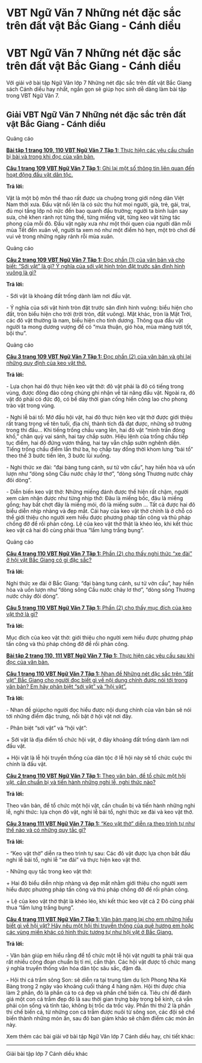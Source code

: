 # VBT Ngữ Văn 7 Những nét đặc sắc trên đất vật Bắc Giang - Cánh diều

# VBT Ngữ Văn 7 Những nét đặc sắc trên đất vật Bắc Giang - Cánh diều

Với giải vở bài tập Ngữ Văn lớp 7 Những nét đặc sắc trên đất vật Bắc Giang sách Cánh diều hay nhất, ngắn gọn sẽ giúp học sinh dễ dàng làm bài tập trong VBT Ngữ Văn 7.

## Giải VBT Ngữ Văn 7 Những nét đặc sắc trên đất vật Bắc Giang - Cánh diều

Quảng cáo

[**Bài tập 1 trang 109, 110 VBT Ngữ Văn 7 Tập 1:** Thực hiện các yêu cầu chuẩn bị bài và trong khi đọc của văn bản.](https://vietjack.com/vbt-ngu-van-7-cd/bai-tap-1-trang-109-110-vbt-ngu-van-lop-7-tap-1.jsp)

[**Câu 1 trang 109 VBT Ngữ Văn 7 Tập 1:** Ghi lại một số thông tin liên quan đến hoạt động đấu vật dân tộc.](https://vietjack.com/vbt-ngu-van-7-cd/cau-1-trang-109-vth-ngu-van-lop-7-tap-1.jsp)

**Trả lời:**

Vật là một bộ môn thể thao rất được ưa chuộng trong giới nông dân Việt Nam thời xưa. Đấu vật nổi lên là có sức thu hút mọi người, già, trẻ, gái, trai, đủ mọi tầng lớp nô nức đến bao quanh đấu trường; người ta bình luận say sưa, chê khen rành rọt từng thế, từng miếng vật, từng keo vật từng tác phong của mỗi đô. Đấu vật ngày xưa như một thói quen của người dân mỗi mùa Tết đến xuân về, người ta xem nó như một điểm hò hẹn, một trò chơi để vui vẻ trong những ngày rảnh rỗi mùa xuân. 

Quảng cáo

[**Câu 2 trang 109 VBT Ngữ Văn 7 Tập 1:** Đọc phần (1) của văn bản và cho biết: “Sới vật” là gì? Ý nghĩa của sới vật hình tròn đặt trước sân đình hình vuông là gì?](https://vietjack.com/vbt-ngu-van-7-cd/cau-2-trang-109-vth-ngu-van-lop-7-tap-1.jsp)

**Trả lời:**

\- Sới vật là khoảng đất trống dành làm nơi đấu vật.

\- Ý nghĩa của sới vật hình tròn đặt trước sân đình hình vuông: biểu hiện cho đất, tròn biểu hiện cho trời (trời tròn, đất vuông). Mặt khác, tròn là Mặt Trời, các đô vật thường là nam, biểu hiện cho tính dương. Thông qua đấu vật người ta mong dương vượng để có “mưa thuận, gió hòa, mùa màng tươi tốt, bội thu”.

Quảng cáo

[**Câu 3 trang 109 VBT Ngữ Văn 7 Tập 1:** Đọc phần (2) của văn bản và ghi lại những quy định của keo vật thờ.](https://vietjack.com/vbt-ngu-van-7-cd/cau-3-trang-109-vth-ngu-van-lop-7-tap-1.jsp)

**Trả lời:**

\- Lựa chọn hai đô thực hiện keo vật thờ: đô vật phải là đô có tiếng trong vùng, được đông đảo công chúng ghi nhận về tài năng đấu vật. Ngoài ra, đô vật đó phải có đức độ, có bề dày thời gian cống hiến công lao cho phong trào vật trong vùng.

\- Nghi lễ bái tổ: Mở đầu hội vật, hai đô thực hiện keo vật thờ được giới thiệu rất trang trọng về tên tuổi, địa chỉ, thành tích đã đạt được, những sở trường trong thi đấu… Khi tiếng trống chầu vang lên, hai đô vật “mình trần đóng khố,” chân quỳ vai sánh, hai tay chắp sườn. Hiệu lệnh của trống chầu tiếp tục điểm, hai đô đứng vươn thẳng, hai tay vẫn chắp sườn nghênh diện. Tiếng trống chầu điểm lần thứ ba, họ chắp tay đồng thời khom lưng “bái tổ” theo thế 3 bước tiến lên, 3 bước lùi xuống.

\- Nghi thức xe đài: “đại bàng tung cánh, sư tử vờn cầu”, hay hiền hòa và uốn lượn như “dòng sông Cầu nước chảy lơ thơ”, “dòng sông Thương nước chảy đôi dòng”.

\- Diễn biến keo vật thờ: Những miếng đánh được thể hiện rất chậm, người xem cảm nhận được như từng nhịp thở: Đâu là miếng bốc, đâu là miếng gồng; hay bất chợt đây là miếng mói, đó là miếng sườn … Tất cả được hai đô biểu diễn nhịp nhàng và đẹp mắt. Cái hay của keo vật thờ chính là ở chỗ có thể giới thiệu cho người xem hiểu được phương pháp tấn công và thủ pháp chống đỡ để rồi phản công. Lệ của keo vật thờ thật là khéo léo, khi kết thúc keo vật cả hai đô cùng phải thua “lấm lưng trắng bụng”.

Quảng cáo

[**Câu 4 trang 110 VBT Ngữ Văn 7 Tập 1:** Phần (2) cho thấy nghi thức “xe đài” ở hội vật Bắc Giang có gì đặc sắc?](https://vietjack.com/vbt-ngu-van-7-cd/cau-4-trang-110-vth-ngu-van-lop-7-tap-1.jsp)

**Trả lời:**

Nghi thức xe đài ở Bắc Giang: “đại bàng tung cánh, sư tử vờn cầu”, hay hiền hòa và uốn lượn như “dòng sông Cầu nước chảy lơ thơ”, “dòng sông Thương nước chảy đôi dòng”.

[**Câu 5 trang 110 VBT Ngữ Văn 7 Tập 1:** Phần (2) cho thấy mục đích của keo vật thờ là gì?](https://vietjack.com/vbt-ngu-van-7-cd/cau-5-trang-110-vth-ngu-van-lop-7-tap-1.jsp)

**Trả lời:**

Mục đích của keo vật thờ: giới thiệu cho người xem hiểu được phương pháp tấn công và thủ pháp chông đỡ để rồi phản công.

[**Bài tập 2 trang 110, 111 VBT Ngữ Văn 7 Tập 1:** Thực hiện các yêu cầu sau khi đọc của văn bản.](https://vietjack.com/vbt-ngu-van-7-cd/bai-tap-2-trang-110-111-vbt-ngu-van-lop-7-tap-1.jsp)

[**Câu 1 trang 110 VBT Ngữ Văn 7 Tập 1:** Nhan đề Những nét đặc sắc trên “đất vật” Bắc Giang cho người đọc biết gì về nội dung chính được nói tới trong văn bản? Em hãy phân biệt “sới vật” và “hội vật”.](https://vietjack.com/vbt-ngu-van-7-cd/cau-1-trang-110-vth-ngu-van-lop-7-tap-1.jsp)

**Trả lời:**

\- Nhan đề giúpcho người đọc hiểu được nội dung chính của văn bản sẽ nói tới những điểm đặc trưng, nổi bật ở hội vật nơi đây.

\- Phân biệt “sới vật” và “hội vật”:

\+ Sới vật là địa điểm tổ chức hội vật, ở đây khoảng đất trống dành làm nơi đấu vật.

\+ Hội vật là lễ hội truyền thống của dân tộc ở lễ hội này sẽ tổ chức cuộc thi chính là đấu vật.

[**Câu 2 trang 110 VBT Ngữ Văn 7 Tập 1:** Theo văn bản, để tổ chức một hội vật, cần chuẩn bị và tiến hành những nghi lễ, nghi thức nào?](https://vietjack.com/vbt-ngu-van-7-cd/cau-2-trang-110-vth-ngu-van-lop-7-tap-1.jsp)

**Trả lời:**

Theo văn bản, để tổ chức một hội vật, cần chuẩn bị và tiến hành những nghi lễ, nghi thức: lựa chọn đô vật, nghi lễ bái tổ, nghi thức xe đài và keo vật thờ.

[**Câu 3 trang 111 VBT Ngữ Văn 7 Tập 1:** “Keo vật thờ” diễn ra theo trình tự như thế nào và có những quy tắc gì?](https://vietjack.com/vbt-ngu-van-7-cd/cau-3-trang-111-vth-ngu-van-lop-7-tap-1.jsp)

**Trả lời:**

\- “Keo vật thờ” diễn ra theo trình tự sau: Các đô vật được lựa chọn bắt đầu nghi lễ bái tổ, nghi lễ “xe đái” và thực hiện keo vật thờ.

\- Những quy tắc trong keo vật thờ:

\+ Hai đô biểu diễn nhịp nhàng và đẹp mắt nhằm giới thiệu cho người xem hiểu được phương pháp tấn công và thủ pháp chống đỡ để rồi phản công. 

\+ Lệ của keo vật thờ thật là khéo léo, khi kết thúc keo vật cả 2 Đô cùng phải thua “lấm lưng trắng bụng”.

[**Câu 4 trang 111 VBT Ngữ Văn 7 Tập 1:** Văn bản mang lại cho em những hiểu biết gì về hội vật? Hãy nêu một hội thi truyền thống của quê hương em hoặc các vùng miền khác có hình thức tương tự như hội vật ở Bắc Giang.](https://vietjack.com/vbt-ngu-van-7-cd/cau-4-trang-111-vth-ngu-van-lop-7-tap-1.jsp)

**Trả lời:**

\- Văn bản giúp em hiểu rằng để tổ chức một lễ hội vật người ta phải trải qua rất nhiều công đoạn chuẩn bị tỉ mỉ, cẩn thận. Các hội vật được tổ chức mang ý nghĩa truyền thống văn hóa dân tộc sâu sắc, đậm đà.

**-** Hội thi cá trắm sông Son: sẽ diễn ra tại trung tâm du lịch Phong Nha Kẻ Bàng trong 2 ngày vào khoảng cuối tháng 4 hàng năm. Hội thi được chia làm 2 phần, đó là phần cá to cá đẹp và phần chế biến cá. Tiêu chí để đánh giá một con cá trắm đẹp đó là sau thời gian trưng bày trong bể kính, cá vẫn phải còn sống và tỉnh táo, không bị trốc da trốc vảy. Phần thi thứ 2 là phần thi chế biến cá, từ những con cá trắm được nuôi từ sông son, các đội sẽ chế biến thành những món ăn, sau đó ban giám khảo sẽ chấm điểm các món ăn này.

Xem thêm các bài giải vở bài tập Ngữ Văn lớp 7 Cánh diều hay, chi tiết khác:

* * *

Giải bài tập lớp 7 Cánh diều khác
